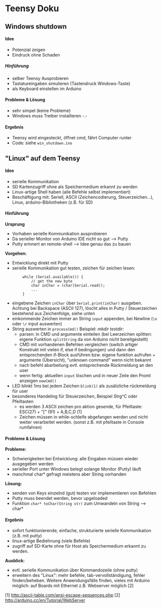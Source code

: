 ﻿Teensy Doku
===========

Windows shutdown
--------------------
#### Idee
- Potenzial zeigen
- Eindruck ohne Schaden 


##### Hinführung
- selber Teensy Ausprobieren
- Tastatureingaben simulieren (Tastendruck Windows-Taste)
- als Keyboard einstellen im Arduino

#### Probleme & Lösung
- sehr simpel (keine Probleme)
- Windows muss Treiber installieren -.-


#### Ergebnis
- Teensy wird eingesteckt, öffnet cmd, fährt Computer runter
- Code: siehe `win_shutdown.ino`
 


"Linux" auf dem Teensy
-----------------------
#### Idee
- serielle Kommunikation
- SD Kartenzugriff ohne als Speichermedium erkannt zu werden
- Linux-artige Shell haben (alle Befehle selbst implementiert)
- Beschäftigung mit: Seriell, ASCII (Zeichencodierung, Steuerzeichen...), Linux, arduino-Bibliotheken (z.B. für SD)


#### Hinführung
**Ursprung**
- Vorhaben serielle Kommunikation ausprobieren
- Da serieller Monitor von Arduino IDE nicht so gut --> Putty
- Putty erinnert an remote-shell --> Idee genau das zu bauen

**Vorgehen:**
- Entwicklung direkt mit Putty
- serielle Kommunikation gut testen, zeichen für zeichen lesen:
```
		while (Serial.available()) {
			// get the new byte
			char inChar = (char)Serial.read();
			...
		}
```
- eingebene Zeichen `inChar` über `Serial.print(inChar)` ausgeben. Achtung bei Backspace (ASCII 127), löscht alles in Putty / Steuerzeichen bestehend aus Zeichenfolge, siehe unten
- einkommende Zeichen immer an String `input` appenden, bei Newline (`\n` oder `\r` input auswerten)
- String auswerten in `processCmd()` Beispiel: _mkdir testdir_:
	- parsen: in CMD und argumente einteilen (bei Leerzeichen splitten: eigene Funktion `splitString` da von Arduino nicht bereitgestellt)
	- CMD mit vorhandenen Befehlen vergleichen (switch artiger Konstrukt mit vielen if, else if bedingungen) und dann den entsprechenden if-Block ausführen bzw. eigene funktion aufrufen + argumente (Übersicht), "unknown command" wenn nicht bekannt
	- nach befehl abarbeitung evtl. entsprechende Rückmeldung an den user
	- wenn fertig: aktuellen `input` löschen und in neuer Zeile den Promt anzeigen `newCmd()`
- LED blinkt 1ms bei jedem Zeichen `blink(1)` als zusätzliche rückmeldung für user
- besonderes Handeling für Steuerzeichen, Beispiel Strg^C oder Pfeiltasten
	- es werden 3 ASCII zeichen pro aktion gesende, für Pfeiltaste: ESC(27) + "[" (91) + A,B,C,D [1]
	- Zeichen müssen in while-schleife abgefangen werden und nicht weiter verarbeitet werden. (sonst z.B. mit pfeiltaste in Console rumfahren) 


#### Probleme & Lösung
**Probleme:**
- Schwierigkeiten bei Entwicklung: alle Eingaben müssen wieder ausgegeben werden
- serieller Port unter Windows belegt solange Monitor (Putty) läuft
- manchmal char* gefragt meistens aber String vorhanden

**Lösung:**
- senden von Keys einzelnd (gut) testen vor implementieren von Befehlen
- Putty muss beendet werden, bevor upgeloaded 
- Funktion `char* toChar(String str)` zum Umwandeln von String --> char*

#### Ergebnis
- sofort funktionierende, einfache, strukturierte serielle Kommunikation (z.B. mit putty)
- linux-artige Bediehnung (viele Befehle)
- zugriff auf SD-Karte ohne für Host als Speichermedium erkannt zu werden.

**Ausblick:**
- evtl. serielle Kommunikation über Kommandozeile (ohne putty)
- erweitern des "Linux": mehr befehle, tab-vervollständigung, fehler finden/beheben. Weitere Anwendungsfälle finden, vieles mit Arduino möglich: auf Boards mit Ethernet z.B. Webserver möglich [2]

[1] http://ascii-table.com/ansi-escape-sequences.php
[2] http://arduino.cc/en/Tutorial/WebServer









